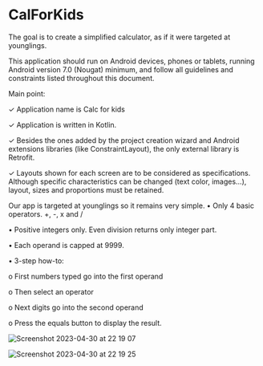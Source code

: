 # CalForKids

The goal is to create a simplified calculator, as if it were targeted at younglings.

This application should run on Android devices, phones or tablets, running Android version 7.0 (Nougat) minimum, and follow all guidelines and constraints listed throughout this document.

Main point:

✓ Application name is Calc for kids 

✓ Application is written in Kotlin.

✓ Besides the ones added by the project creation wizard and Android extensions libraries (like
ConstraintLayout), the only external library is Retrofit.

✓ Layouts shown for each screen are to be considered as specifications. Although specific characteristics can
be changed (text color, images...), layout, sizes and proportions must be retained.


Our app is targeted at younglings so it remains very simple. 
• Only 4 basic operators. +, -, x and /

• Positive integers only. Even division returns only integer part.

• Each operand is capped at 9999.

• 3-step how-to:

  o First numbers typed go into the first operand

  o Then select an operator

  o Next digits go into the second operand

  o Press the equals button to display the result.

![Screenshot 2023-04-30 at 22 19 07](https://user-images.githubusercontent.com/84012363/235374454-bd8f44a0-d5d6-4f06-8f54-304ab0b420d2.png)

![Screenshot 2023-04-30 at 22 19 25](https://user-images.githubusercontent.com/84012363/235374469-be986586-937b-42ec-95b7-9a838047ee2c.png)

